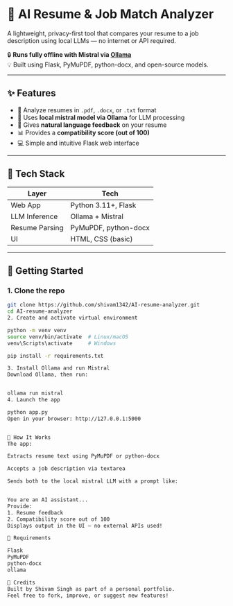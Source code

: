 # 🧠 AI Resume & Job Match Analyzer

A lightweight, privacy-first tool that compares your resume to a job description using local LLMs — no internet or API required.

🔒 **Runs fully offline with Mistral via [Ollama](https://ollama.com/)**  
💡 Built using Flask, PyMuPDF, python-docx, and open-source models.

---

## ✨ Features

- 📄 Analyze resumes in `.pdf`, `.docx`, or `.txt` format
- 🤖 Uses **local mistral model via Ollama** for LLM processing
- 💬 Gives **natural language feedback** on your resume
- 📊 Provides a **compatibility score (out of 100)**
- 💻 Simple and intuitive Flask web interface

---

## 🧰 Tech Stack

| Layer | Tech |
|-------|------|
| Web App | Python 3.11+, Flask |
| LLM Inference | Ollama + Mistral |
| Resume Parsing | PyMuPDF, python-docx |
| UI | HTML, CSS (basic) |

---

## 🚀 Getting Started

### 1. Clone the repo
```bash
git clone https://github.com/shivam1342/AI-resume-analyzer.git
cd AI-resume-analyzer
2. Create and activate virtual environment

python -m venv venv
source venv/bin/activate  # Linux/macOS
venv\Scripts\activate     # Windows

pip install -r requirements.txt

3. Install Ollama and run Mistral
Download Ollama, then run:


ollama run mistral
4. Launch the app

python app.py
Open in your browser: http://127.0.0.1:5000


🧠 How It Works
The app:

Extracts resume text using PyMuPDF or python-docx

Accepts a job description via textarea

Sends both to the local mistral LLM with a prompt like:


You are an AI assistant...
Provide:
1. Resume feedback
2. Compatibility score out of 100
Displays output in the UI — no external APIs used!

🧾 Requirements

Flask
PyMuPDF
python-docx
ollama

🙌 Credits
Built by Shivam Singh as part of a personal portfolio.
Feel free to fork, improve, or suggest new features!
